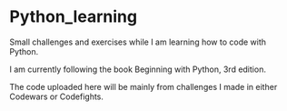 # Python_learning

Small challenges and exercises while I am learning how to code with Python.

I am currently following the book Beginning with Python, 3rd edition.

The code uploaded here will be mainly from challenges I made in either Codewars or Codefights.
